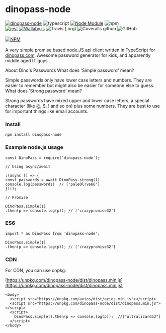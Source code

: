 # dinopass-node

[![dinopass-node](https://img.shields.io/badge/dinopass-node-ed761b?logo=&style=for-the-badge)](https://github.com/towerdigital/dinopass-node)
![typescript](https://img.shields.io/badge/typescript-blue?logo=typescript&style=for-the-badge)
[![Node Module](https://img.shields.io/badge/node-module-3C873A?logo=node.js&style=for-the-badge)](https://github.com/towerdigital/dinopass-node)
![npm](https://img.shields.io/npm/v/dinopass-node?color=CC3534&label=dinopass-node&logo=NPM&style=for-the-badge)<br>
[![jest](https://img.shields.io/badge/jest-CC3534?logo=jest&style=for-the-badge)](https://github.com/facebook/jest)
[![Wallaby.js](https://img.shields.io/badge/wallaby.js-configured-green?style=for-the-badge)](https://wallabyjs.com)
![Travis (.org)](https://img.shields.io/travis/towerdigital/dinopass-node?logo=travis-ci&logoColor=white&style=for-the-badge)
![Coveralls github](https://img.shields.io/coveralls/github/towerdigital/dinopass-node?&style=for-the-badge)
![GitHub](https://img.shields.io/github/license/towerdigital/dinopass-node?color=lightgray&style=for-the-badge)
<br><br>
[![NPM](https://nodei.co/npm/dinopass-node.png?compact=true)](https://nodei.co/npm/dinopass-node/)
<br><br>
A very simple promise based node.JS api client written in TypeScript for [dinopass.com](https://dinopass.com).
Awesome password generator for kids, and apparently middle aged IT guys.

About Dino's Passwords
What does 'Simple password' mean?

Simple passwords only have lower case letters and numbers. They are easier to remember but might also be easier for someone else to guess.
What does 'Strong password' mean?

Strong passwords have mixed upper and lower case letters, a special character (like @, \$, ! and so on) plus some numbers. They are best to use for important things like email accounts.

### Install

```
npm install dinopass-node
```

### Example node.js usage

```
const DinoPass = require('dinopass-node');

// Using async/await

;(async () => {
const passwords = await DinoPass.strong(1)
console.log(passwords)  // ['paleOl!ve66']
})();

// Promise

DinoPass.simple(1)
.then(p => console.log(p)); // ['crazypromise32']

```

### ES6

```
import * as DinoPass from 'dinopass-node';

DinoPass.simple(1)
.then(p => console.log(p)); // ['crazypromise32']

```

### CDN

For CDN, you can use unpkg:

[https://unpkg.com/dinopass-node/dist/dinopass.min.js](https://unpkg.com/dinopass-node/dist/dinopass.min.js)

```
<body>
  <script src="https://unpkg.com/axios/dist/axios.min.js"></script>
  <script src="https://unpkg.com/dinopass-node/dist/dinopass.min.js"></script>
  <script>
    DinoPass.simple().then(p => console.log(p));  //["ultralizard52"]
  </script>
</body>
```
